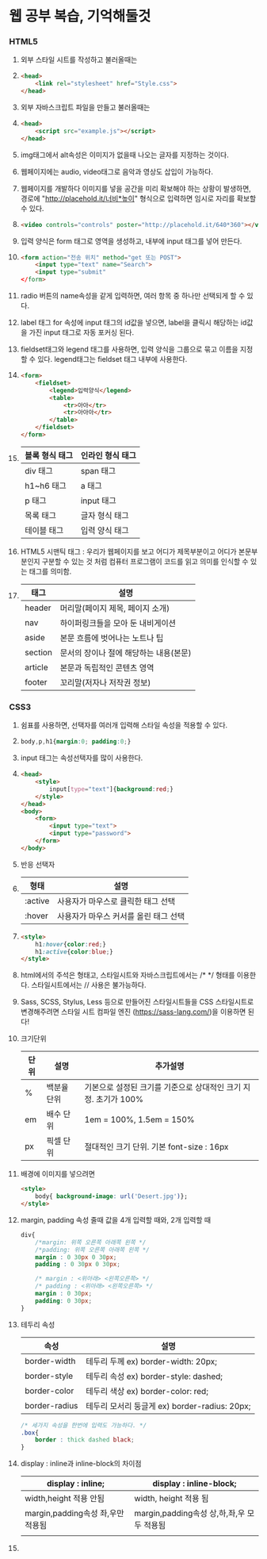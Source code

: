 # 웹 공부 복습, 기억해둘것

### HTML5

1. 외부 스타일 시트를 작성하고 불러올때는

2. ```html
   <head>
       <link rel="stylesheet" href="Style.css">
   </head>
   ```

3. 외부 자바스크립트 파일을 만들고 불러올때는

4. ```html
   <head>
       <script src="example.js"></script>
   </head>
   ```

5. img태그에서 alt속성은 이미지가 없을때 나오는 글자를 지정하는 것이다.

6. 웹페이지에는 audio, video태그로 음악과 영상도 삽입이 가능하다.

7. 웹페이지를 개발하다 이미지를 넣을 공간을 미리 확보해야 하는 상황이 발생하면, 경로에 "http://placehold.it/너비*높이" 형식으로 입력하면 임시로 자리를 확보할 수 있다.

8. ```html
   <video controls="controls" poster="http://placehold.it/640*360"></video>
   ```

9. 입력 양식은 form 태그로 영역을 생성하고, 내부에 input 태그를 넣어 만든다.

10. ```html
    <form action="전송 위치" method="get 또는 POST">
        <input type="text" name="Search">
        <input type="submit"    
    </form>
    ```

11. radio 버튼의 name속성을 같게 입력하면, 여러 항목 중 하나만 선택되게 할 수 있다.

12. label 태그 for 속성에 input 태그의 id값을 넣으면, label을 클릭시 해당하는 id값을 가진 input 태그로 자동 포커싱 된다.

13. fieldset태그와 legend 태그를 사용하면, 입력 양식을 그룹으로 묶고 이름을 지정할 수 있다. legend태그는 fieldset 태그 내부에 사용한다.

14. ```HTML
    <form>
        <fieldset>
            <legend>입력양식</legend>
            <table>
                <tr>아아</tr>
                <tr>아아아</tr>
            </table>
        </fieldset>
    </form>
    ```

15. | 블록 형식 태그 | 인라인 형식 태그 |
    | -------------- | ---------------- |
    | div 태그       | span 태그        |
    | h1~h6 태그     | a 태그           |
    | p 태그         | input 태그       |
    | 목록 태그      | 글자 형식 태그   |
    | 테이블 태그    | 입력 양식 태그   |

16. HTML5 시맨틱 태그 : 우리가 웹페이지를 보고 어디가 제목부분이고 어디가 본문부분인지 구분할 수 있는 것 처럼 컴퓨터 프로그램이 코드를 읽고 의미를 인식할 수 있는 태그를 의미함.

17. | 태그    | 설명                                   |
    | ------- | -------------------------------------- |
    | header  | 머리말(페이지 제목, 페이지 소개)       |
    | nav     | 하이퍼링크들을 모아 둔 내비게이션      |
    | aside   | 본문 흐름에 벗어나는 노트나 팁         |
    | section | 문서의 장이나 절에 해당하는 내용(본문) |
    | article | 본문과 독립적인 콘텐츠 영역            |
    | footer  | 꼬리말(저자나 저작권 정보)             |



### CSS3

1. 쉼표를 사용하면, 선택자를 여러개 입력해 스타일 속성을 적용할 수 있다.

2. ```css
   body,p,h1{margin:0; padding:0;}
   ```

3. input 태그는 속성선택자를 많이 사용한다.

4. ```html
   <head>
       <style>
           input[type="text"]{background:red;}
       </style>
   </head>
   <body>
       <form>
           <input type="text">
           <input type="password">
       </form>
   </body>
   ```

5. 반응 선택자

6. | 형태    | 설명                                  |
   | ------- | ------------------------------------- |
   | :active | 사용자가 마우스로 클릭한 태그 선택    |
   | :hover  | 사용자가 마우스 커서를 올린 태그 선택 |

7. ```html
   <style>
       h1:hover{color:red;}
       h1:active{color:blue;}
   </style>
   ```

8. html에서의 주석은 <!-- --> 형태고, 스타일시트와 자바스크립트에서는 /* */ 형태를 이용한다. 스타일시트에서는 // 사용은 불가능하다.

9. Sass, SCSS, Stylus, Less 등으로 만들어진 스타일시트들을 CSS 스타일시트로 변경해주려면 스타일 시트 컴파일 엔진 (https://sass-lang.com/)을 이용하면 된다!

10. 크기단위

    | 단위 | 설명        | 추가설명                                                     |
    | ---- | ----------- | ------------------------------------------------------------ |
    | %    | 백분율 단위 | 기본으로 설정된 크기를 기준으로 상대적인 크기 지정. 초기가 100% |
    | em   | 배수 단위   | 1em = 100%, 1.5em = 150%                                     |
    | px   | 픽셀 단위   | 절대적인 크기 단위. 기본 font-size : 16px                    |

11. 배경에 이미지를 넣으려면

    ```html
    <style>
        body{ background-image: url('Desert.jpg')};
    </style>
    ```

12. margin, padding 속성 줄때 값을 4개 입력할 때와, 2개 입력할 때

    ```css
    div{
    	/*margin: 위쪽 오른쪽 아래쪽 왼쪽 */
    	/*padding: 위쪽 오른쪽 아래쪽 왼쪽 */
    	margin : 0 30px 0 30px;
    	padding : 0 30px 0 30px;
    
    	/* margin : <위아래> <왼쪽오른쪽> */
        /* padding : <위아래> <왼쪽오른쪽> */
        margin : 0 30px;
        padding: 0 30px;
    }
    ```

13. 테두리 속성

    | 속성          | 설명                                          |
    | ------------- | --------------------------------------------- |
    | border-width  | 테두리 두께 ex) border-width: 20px;           |
    | border-style  | 테두리 속성 ex) border-style: dashed;         |
    | border-color  | 테두리 색상 ex) border-color: red;            |
    | border-radius | 테두리 모서리 둥글게 ex) border-radius: 20px; |

    ```css
    /* 세가지 속성을 한번에 입력도 가능하다. */
    .box{
        border : thick dashed black;
    }
    ```

14. display : inline과 inline-block의 차이점

    | display : inline;                 | display : inline-block;                    |
    | --------------------------------- | ------------------------------------------ |
    | width,height 적용 안됨            | width, height 적용 됨                      |
    | margin,padding속성 좌,우만 적용됨 | margin,padding속성 상,하,좌,우 모두 적용됨 |
    |                                   |                                            |

    

15. 

    

